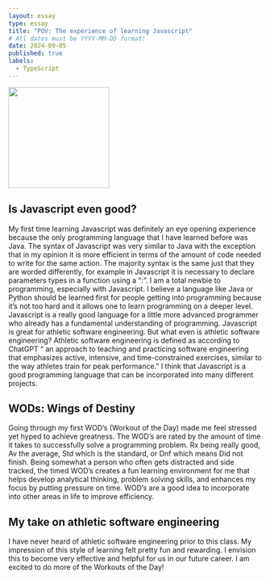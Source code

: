 ```yaml
---
layout: essay
type: essay
title: "POV: The experience of learning Javascript"
# All dates must be YYYY-MM-DD format!
date: 2024-09-05
published: true
labels:
  - TypeScript
---
```


<img width="200px" class="rounded float-start pe-4" src="../1_LyZcwuLWv2FArOumCxobpA.png">


## Is Javascript even good?
My first time learning Javascript was definitely an eye opening experience because the only programming language that I have learned before was Java. The syntax of Javascript was very similar to Java with the exception that in my opinion it is more efficient in terms of the amount of code needed to write for the same action. The majority syntax is the same just that they are worded differently, for example in Javascript it is necessary to declare parameters types in a function using a “:”. I am a total newbie to programming, especially with Javascript. I believe a language like Java or Python should be learned first for people getting into programming because it’s not too hard and it allows one to learn programming on a deeper level. Javascript is a really good language for a little more advanced programmer who already has a fundamental understanding of programming. Javascript is great for athletic software engineering. But what even is athletic software engineering? Athletic software engineering is defined as according to ChatGPT “ an approach to teaching and practicing software engineering that emphasizes active, intensive, and time-constrained exercises, similar to the way athletes train for peak performance.” I think that Javascript is a good programming language that can be incorporated into many different projects. 

## WODs: Wings of Destiny
Going through my first WOD’s (Workout of the Day) made me feel stressed yet hyped to achieve greatness. The WOD’s are rated by the amount of time it takes to successfully solve a programming problem. Rx being really good, Av the average, Std which is the standard, or Dnf which means Did not finish. Being somewhat a person who often gets distracted and side tracked, the timed WOD’s creates a fun learning environment for me that helps develop analytical thinking, problem solving skills, and enhances my focus by putting pressure on time. WOD’s are a good idea to incorporate into other areas in life to improve efficiency. 

## My take on athletic software engineering
I have never heard of athletic software engineering prior to this class. My impression of this style of learning felt pretty fun and rewarding. I envision this to become very effective and helpful for us in our future career. I am excited to do more of the Workouts of the Day!

